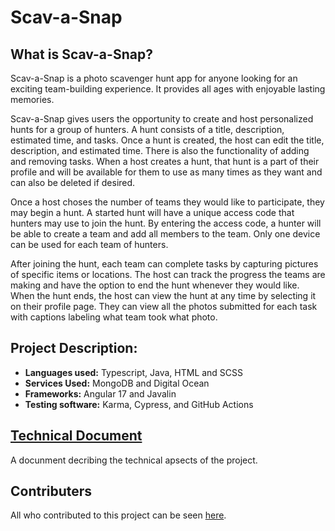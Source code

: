 # Scav-a-Snap

## What is Scav-a-Snap?
Scav-a-Snap is a photo scavenger hunt app for anyone looking for an exciting team-building experience. It provides all ages with enjoyable lasting memories. 

Scav-a-Snap gives users the opportunity to create and host personalized hunts for a group of hunters. A hunt consists of a title, description, estimated time, and tasks. Once a hunt is created, the host can edit the title, description, and estimated time. There is also the functionality of adding and removing tasks. When a host creates a hunt, that hunt is a part of their profile and will be available for them to use as many times as they want and can also be deleted if desired.

Once a host choses the number of teams they would like to participate, they may begin a hunt. A started hunt will have a unique access code that hunters may use to join the hunt. By entering the access code, a hunter will be able to create a team and add all members to the team. Only one device can be used for each team of hunters.

After joining the hunt, each team can complete tasks by capturing pictures of specific items or locations. The host can track the progress the teams are making and have the option to end the hunt whenever they would like. When the hunt ends, the host can view the hunt at any time by selecting it on their profile page. They can view all the photos submitted for each task with captions labeling what team took what photo. 

## Project Description:
* **Languages used:** Typescript, Java, HTML and SCSS
* **Services Used:** MongoDB and Digital Ocean
* **Frameworks:** Angular 17 and Javalin
* **Testing software:** Karma, Cypress, and GitHub Actions

## [Technical Document](DEPLOYMENT.md)

A docunment decribing the technical apsects of the project.

## Contributers 

All who contributed to this project can be seen [here](../../graphs/contributors).
